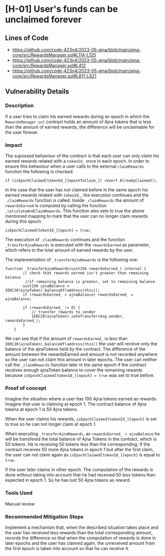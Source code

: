 # [H-01] User's funds can be unclaimed forever

## Lines of Code

- https://github.com/code-423n4/2023-05-ajna/blob/main/ajna-core/src/RewardsManager.sol#L114-L125
- https://github.com/code-423n4/2023-05-ajna/blob/main/ajna-core/src/RewardsManager.sol#L412
- https://github.com/code-423n4/2023-05-ajna/blob/main/ajna-core/src/RewardsManager.sol#L811-L821

## Vulnerability Details

### Description

If a user tries to claim his earned rewards during an epoch in which the `RewardsManager.sol` contract holds an amount of Ajna tokens that is less than the amount of earned rewards, the difference will be unclaimable for the user forever.

### Impact

The supossed behaviour of the contract is that each user can only claim his earned rewards related with a `tokenId_` once in each epoch. In order to ensure this behaviour when a user calls to the external `claimRewards` function the following is checked:

```bash=
if (isEpochClaimed[tokenId_][epochToClaim_]) revert AlreadyClaimed();
```

In the case that the user has not claimed before in the same epoch his earned rewards related with `tokenId_`, the execution continues and the `_claimRewards` function is called.
Inside `_claimRewards` the amount of `rewardsEarned` is computed by calling the function `_calculateAndClaimRewards`. This function also sets to true the above mentioned mapping to mark that the user can no longer claim rewards during this epoch:

```bash=
isEpochClaimed[tokenId_][epoch] = true;
```

The execution of `_claimRewards` continues and the function `_transferAjnaRewards` is executed with the `rewardsEarned` as parameter, which refers to the total amount of earned rewards by the user.

The implementation of `_transferAjnaRewards` is the following one:

```solidity
function _transferAjnaRewards(uint256 rewardsEarned_) internal {
        // check that rewards earned isn't greater than remaining balance
         //if remaining balance is greater, set to remaining balance
        uint256 ajnaBalance = IERC20(ajnaToken).balanceOf(address(this));
        if (rewardsEarned_ > ajnaBalance) rewardsEarned_ = ajnaBalance;

        if (rewardsEarned_ != 0) {
            // transfer rewards to sender
            IERC20(ajnaToken).safeTransfer(msg.sender, rewardsEarned_);
        }
    }
```

We can see that if the amount of `rewardsEarned_` is less than `IERC20(ajnaToken).balanceOf(address(this))` the user will receive only the balance of the ajnaTokens held by the contract. The difference of the amount between the rewardsEarned and amount is not recorded anywhere so the user can not claim this amount in later epochs. The user can neither call the `_claimRewards` function later in the same epoch if the contract receives enough ajnaToken balance to cover the remaining rewards because `isEpochClaimed[tokenId_][epoch] = true` was set to true before.

### Proof of concept

Imagine the situation where a user has 100 Ajna tokens earned as rewards.
Imagine that user is claiming at epoch 1. The contract balance of Ajna tokens at epoch 1 is 50 Ajna tokens.

When the user claims his rewards, `isEpochClaimed[tokenId_][epoch]` is set to true so he can not longer claim at epoch 1.

When executing `_transferAjnaRewards`, as `rewardsEarned_ > ajnaBalance` he will be transfered the total balance of Ajna Tokens in the contract, which is 50 tokens. He is receiving 50 tokens less than the corresponding. If the contract receives 50 more Ajna tokens in epoch 1 but after the first claim, the user can not claim again as `isEpochClaimed[tokenId_][epoch]` is equal to `true`.

If the user later claims in other epoch. The computation of the rewards is done without taking into account that he had received 50 less tokens than expected in epoch 1. So he has lost 50 Ajna tokens as reward.

### Tools Used

Manual review

### Recommended Mitigation Steps

Implement a mechanism that, when the described situation takes place and the user has received less rewards than the total corresponding amount, records the difference so that when the computation of rewards is done in later epochs and the user has claimed again, the unreceived amount from the first epoch is taken into account so that he can receive it.
